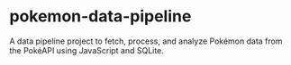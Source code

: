 # pokemon-data-pipeline
A data pipeline project to fetch, process, and analyze Pokémon data from the PokéAPI using JavaScript and SQLite.

